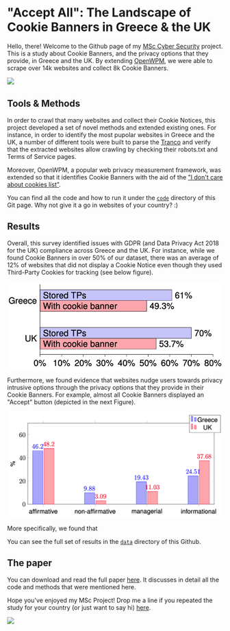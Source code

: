 # "Accept All": The Landscape of Cookie Banners in Greece & the UK
Hello, there! Welcome to the Github page of my [MSc Cyber Security](https://www.york.ac.uk/study/postgraduate-taught/courses/msc-cyber-security/) project. This is a study about Cookie Banners, and the privacy options that they provide, in Greece and the UK. By extending [OpenWPM](https://github.com/mozilla/OpenWPM), we were able to scrape over 14k websites and collect 8k Cookie Banners. 

![](https://media.giphy.com/media/2wZVM6cABptwvoZ4Gx/giphy.gif)

## Tools & Methods
In order to crawl that many websites and collect their Cookie Notices, this project developed a set of novel methods and extended existing ones. For instance, in order to identify the most pupolar websites in Greece and the UK, a number of different tools were built to parse the [Tranco](https://tranco-list.eu) and verify that the extracted websites allow crawling by checking their robots.txt and Terms of Service pages. 

Moreover, OpenWPM, a popular web privacy measurement framework, was extended so that it identifies Cookie Banners with the aid of the ["I don't care about cookies list"](https://www.i-dont-care-about-cookies.eu).

You can find all the code and how to run it under the [`code`](https://github.com/george-kampanos/i-like-cookies/tree/master/code) directory of this Git page. Why not give it a go in websites of your country? :) 

## Results
Overall, this survey identified issues with GDPR (and Data Privacy Act 2018 for the UK) compliance across Greece and the UK. For instance, while we found Cookie Banners in over 50% of our dataset, there was an average of 12% of websites that did not display a Cookie Notice even though they used Third-Party Cookies for tracking (see below figure).

![](https://github.com/george-kampanos/i-like-cookies/blob/master/paper/example_data/fig1.png)

Furthermore, we found evidence that websites nudge users towards privacy intrusive options through the privacy options that they provide in their Cookie Banners. For example, almost all Cookie Banners displayed an "Accept" button (depicted in the next Figure).

![](https://github.com/george-kampanos/i-like-cookies/blob/master/paper/example_data/fig2.png)

More specifically, we found that 

You can see the full set of results in the [`data`](https://github.com/george-kampanos/i-like-cookies/tree/master/data) directory of this Github. 

## The paper
You can download and read the full paper [here](). It discusses in detail all the code and methods that were mentioned here. 

Hope you've enjoyed my MSc Project! Drop me a line if you repeated the study for your country (or just want to say hi) [here](https://uk.linkedin.com/in/kampanosg). 

![](https://media.giphy.com/media/syBlSgDbjsMHC/giphy.gif)